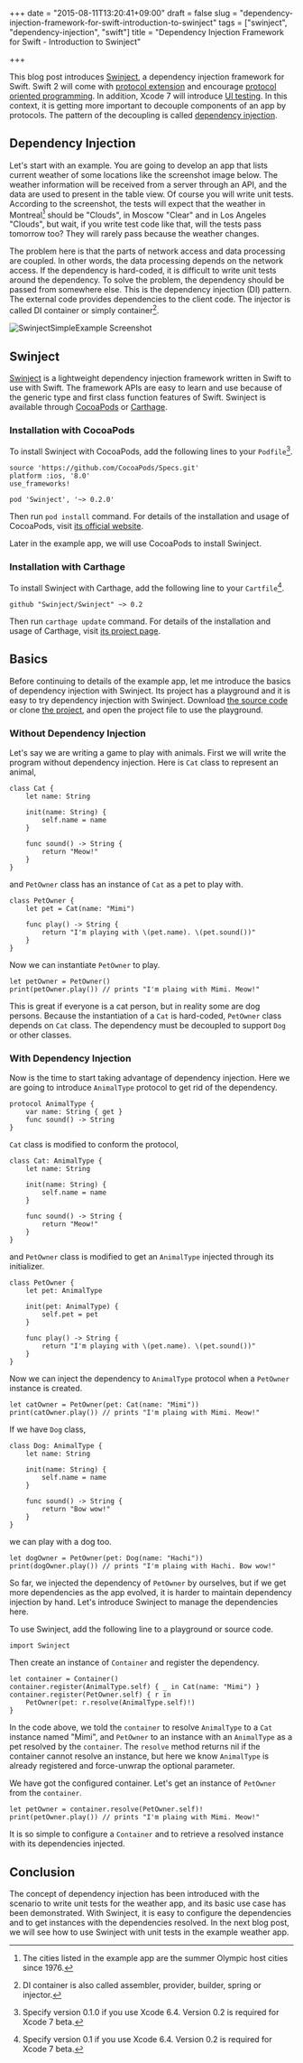 +++
date = "2015-08-11T13:20:41+09:00"
draft = false
slug = "dependency-injection-framework-for-swift-introduction-to-swinject"
tags = ["swinject", "dependency-injection", "swift"]
title = "Dependency Injection Framework for Swift - Introduction to Swinject"

+++

This blog post introduces [Swinject](https://github.com/Swinject/Swinject), a dependency injection framework for Swift. Swift 2 will come with [protocol extension](https://developer.apple.com/library/prerelease/ios/documentation/Swift/Conceptual/Swift_Programming_Language/Protocols.html#//apple_ref/doc/uid/TP40014097-CH25-ID521) and encourage [protocol oriented programming](https://developer.apple.com/videos/wwdc/2015/?id=408). In addition, Xcode 7 will introduce [UI testing](https://developer.apple.com/videos/wwdc/2015/?id=406). In this context, it is getting more important to decouple components of an app by protocols. The pattern of the decoupling is called [dependency injection](https://en.wikipedia.org/wiki/Dependency_injection).

## Dependency Injection

Let's start with an example. You are going to develop an app that lists current weather of some locations like the screenshot image below. The weather information will be received from a server through an API, and the data are used to present in the table view. Of course you will write unit tests. According to the screenshot, the tests will expect that the weather in Montreal[^1] should be "Clouds", in Moscow "Clear" and in Los Angeles "Clouds", but wait, if you write test code like that, will the tests pass tomorrow too? They will rarely pass because the weather changes.

The problem here is that the parts of network access and data processing are coupled. In other words, the data processing depends on the network access. If the dependency is hard-coded, it is difficult to write unit tests around the dependency. To solve the problem, the dependency should be passed from somewhere else. This is the dependency injection (DI) pattern. The external code provides dependencies to the client code. The injector is called DI container or simply container[^2].

![SwinjectSimpleExample Screenshot](/images/SwinjectSimpleExampleScreenshot.png)

## Swinject

[Swinject](https://github.com/Swinject/Swinject) is a lightweight dependency injection framework written in Swift to use with Swift. The framework APIs are easy to learn and use because of the generic type and first class function features of Swift. Swinject is available through [CocoaPods](https://cocoapods.org/) or [Carthage](https://github.com/Carthage/Carthage).

### Installation with CocoaPods

To install Swinject with CocoaPods, add the following lines to your `Podfile`[^3].

    source 'https://github.com/CocoaPods/Specs.git'
    platform :ios, '8.0'
    use_frameworks!

    pod 'Swinject', '~> 0.2.0'

Then run `pod install` command. For details of the installation and usage of CocoaPods, visit [its official website](https://cocoapods.org).

Later in the example app, we will use CocoaPods to install Swinject.

### Installation with Carthage

To install Swinject with Carthage, add the following line to your `Cartfile`[^4].

    github "Swinject/Swinject" ~> 0.2


Then run `carthage update` command. For details of the installation and usage of Carthage, visit [its project page](https://github.com/Carthage/Carthage).

## Basics

Before continuing to details of the example app, let me introduce the basics of dependency injection with Swinject. Its project has a playground and it is easy to try dependency injection with Swinject. Download [the source code](https://github.com/Swinject/Swinject/releases) or clone [the project](https://github.com/Swinject/Swinject), and open the project file to use the playground.

### Without Dependency Injection

Let's say we are writing a game to play with animals. First we will write the program without dependency injection. Here is `Cat` class to represent an animal,

    class Cat {
        let name: String

        init(name: String) {
            self.name = name
        }

        func sound() -> String {
            return "Meow!"
        }
    }

and `PetOwner` class has an instance of `Cat` as a pet to play with.

    class PetOwner {
        let pet = Cat(name: "Mimi")

        func play() -> String {
            return "I'm playing with \(pet.name). \(pet.sound())"
        }
    }

Now we can instantiate `PetOwner` to play.

    let petOwner = PetOwner()
    print(petOwner.play()) // prints "I'm plaing with Mimi. Meow!"

This is great if everyone is a cat person, but in reality some are dog persons. Because the instantiation of a `Cat` is hard-coded, `PetOwner` class depends on `Cat` class. The dependency must be decoupled to support `Dog` or other classes.

### With Dependency Injection

Now is the time to start taking advantage of dependency injection. Here we are going to introduce `AnimalType` protocol to get rid of the dependency.

    protocol AnimalType {
        var name: String { get }
        func sound() -> String
    }

`Cat` class is modified to conform the protocol,

    class Cat: AnimalType {
        let name: String

        init(name: String) {
            self.name = name
        }

        func sound() -> String {
            return "Meow!"
        }
    }

and `PetOwner` class is modified to get an `AnimalType` injected through its initializer.

    class PetOwner {
        let pet: AnimalType

        init(pet: AnimalType) {
            self.pet = pet
        }

        func play() -> String {
            return "I'm playing with \(pet.name). \(pet.sound())"
        }
    }

Now we can inject the dependency to `AnimalType` protocol when a `PetOwner` instance is created.

    let catOwner = PetOwner(pet: Cat(name: "Mimi"))
    print(catOwner.play()) // prints "I'm plaing with Mimi. Meow!"

If we have `Dog` class,

    class Dog: AnimalType {
        let name: String

        init(name: String) {
            self.name = name
        }

        func sound() -> String {
            return "Bow wow!"
        }
    }

we can play with a dog too.

    let dogOwner = PetOwner(pet: Dog(name: "Hachi"))
    print(dogOwner.play()) // prints "I'm plaing with Hachi. Bow wow!"

So far, we injected the dependency of `PetOwner` by ourselves, but if we get more dependencies as the app evolved, it is harder to maintain dependency injection by hand. Let's introduce Swinject to manage the dependencies here.

To use Swinject, add the following line to a playground or source code.

    import Swinject

Then create an instance of `Container` and register the dependency.

    let container = Container()
    container.register(AnimalType.self) { _ in Cat(name: "Mimi") }
    container.register(PetOwner.self) { r in
        PetOwner(pet: r.resolve(AnimalType.self)!)
    }

In the code above, we told the `container` to resolve `AnimalType` to a `Cat` instance named "Mimi", and `PetOwner` to an instance with an `AnimalType` as a pet resolved by the `container`. The `resolve` method returns nil if the container cannot resolve an instance, but here we know `AnimalType` is already registered and force-unwrap the optional parameter.

We have got the configured container. Let's get an instance of `PetOwner` from the `container`.

    let petOwner = container.resolve(PetOwner.self)!
    print(petOwner.play()) // prints "I'm plaing with Mimi. Meow!"

It is so simple to configure a `Container` and to retrieve a resolved instance with its dependencies injected.

## Conclusion

The concept of dependency injection has been introduced with the scenario to write unit tests for the weather app, and its basic use case has been demonstrated. With Swinject, it is easy to configure the dependencies and to get instances with the dependencies resolved. In the next blog post, we will see how to use Swinject with unit tests in the example weather app.

[^1]: The cities listed in the example app are the summer Olympic host cities since 1976.
[^2]: DI container is also called assembler, provider, builder, spring or injector.
[^3]: Specify version 0.1.0 if you use Xcode 6.4. Version 0.2 is required for Xcode 7 beta.
[^4]: Specify version 0.1 if you use Xcode 6.4. Version 0.2 is required for Xcode 7 beta.
